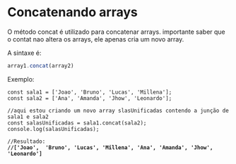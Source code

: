 # Concatenando arrays

O método concat é utilizado para concatenar arrays. importante saber que o contat nao altera os arrays, ele apenas cria um novo array.

A sintaxe é:

```javascript
array1.concat(array2)
```

Exemplo:

<pre class="language-javascript"><code class="lang-javascript">const sala1 = ['Joao', 'Bruno', 'Lucas', 'Millena'];
const sala2 = ['Ana', 'Amanda', 'Jhow', 'Leonardo'];

//aqui estou criando um novo array slasUnificadas contendo a junção de sala1 e sala2
const salasUnificadas = sala1.concat(sala2);
console.log(salasUnificadas);

//Resultado:
<strong>//['Joao',  'Bruno', 'Lucas', 'Millena', 'Ana', 'Amanda', 'Jhow',  'Leonardo']
</strong>
</code></pre>
